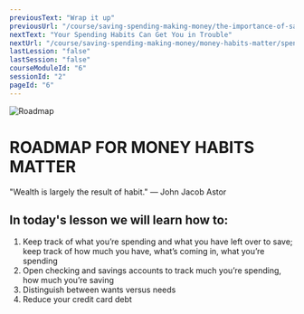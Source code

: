 ```yaml
---
previousText: "Wrap it up"
previousUrl: "/course/saving-spending-making-money/the-importance-of-saving/summary"
nextText: "Your Spending Habits Can Get You in Trouble"
nextUrl: "/course/saving-spending-making-money/money-habits-matter/spending-habits"
lastLession: "false"
lastSession: "false"
courseModuleId: "6"
sessionId: "2"
pageId: "6"
---
```



![Roadmap](/assets/img/roadmap.png)
# ROADMAP FOR MONEY HABITS MATTER
<sparkle-character-intro class="shift-up-overlap" position="right" character="jen">
"Wealth is largely the result of habit." — John Jacob Astor
</sparkle-character-intro>

## In today's lesson we will learn how to:

1. Keep track of what you’re  spending and what you have left over to save; keep track of how much you have, what’s coming in, what you’re spending
2. Open checking and savings accounts to track much you’re spending, how much you’re saving
3. Distinguish between wants versus needs
4. Reduce your credit card debt

